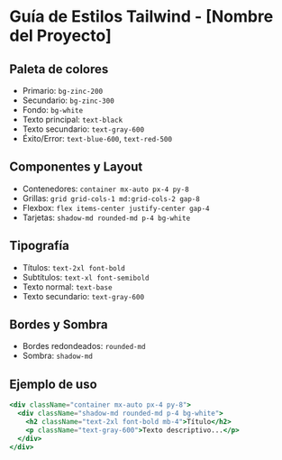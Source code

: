 # Guía de Estilos Tailwind - [Nombre del Proyecto]

## Paleta de colores

- Primario: `bg-zinc-200`
- Secundario: `bg-zinc-300`
- Fondo: `bg-white`
- Texto principal: `text-black`
- Texto secundario: `text-gray-600`
- Éxito/Error: `text-blue-600`, `text-red-500`

## Componentes y Layout

- Contenedores: `container mx-auto px-4 py-8`
- Grillas: `grid grid-cols-1 md:grid-cols-2 gap-8`
- Flexbox: `flex items-center justify-center gap-4`
- Tarjetas: `shadow-md rounded-md p-4 bg-white`

## Tipografía

- Títulos: `text-2xl font-bold`
- Subtítulos: `text-xl font-semibold`
- Texto normal: `text-base`
- Texto secundario: `text-gray-600`

## Bordes y Sombra

- Bordes redondeados: `rounded-md`
- Sombra: `shadow-md`

## Ejemplo de uso

```jsx
<div className="container mx-auto px-4 py-8">
  <div className="shadow-md rounded-md p-4 bg-white">
    <h2 className="text-2xl font-bold mb-4">Título</h2>
    <p className="text-gray-600">Texto descriptivo...</p>
  </div>
</div>
```
